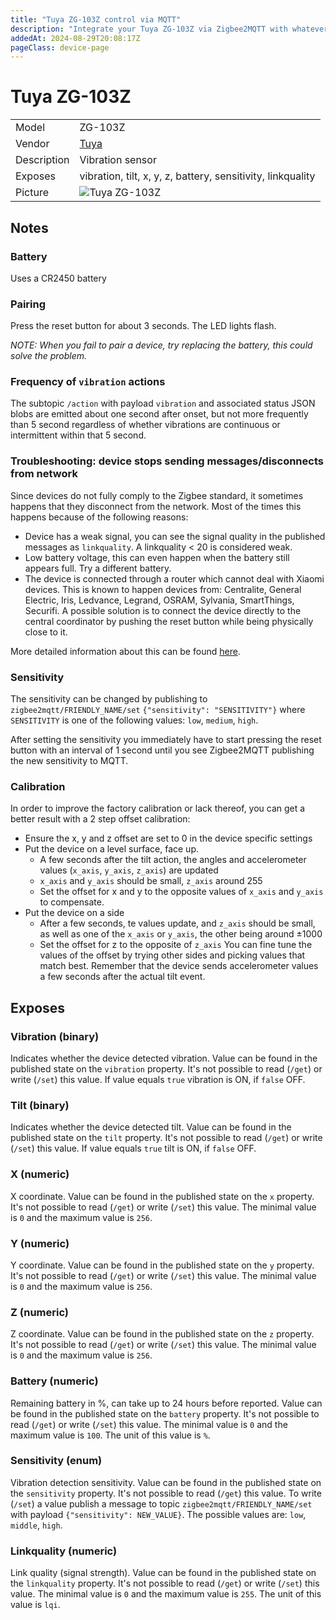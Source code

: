 ```yaml
---
title: "Tuya ZG-103Z control via MQTT"
description: "Integrate your Tuya ZG-103Z via Zigbee2MQTT with whatever smart home infrastructure you are using without the vendor's bridge or gateway."
addedAt: 2024-08-29T20:08:17Z
pageClass: device-page
---
```


<!-- !!!! -->
<!-- ATTENTION: This file is auto-generated through docgen! -->
<!-- You can only edit the "Notes"-Section between the two comment lines "Notes BEGIN" and "Notes END". -->
<!-- Do not use h1 or h2 heading within "## Notes"-Section. -->
<!-- !!!! -->

# Tuya ZG-103Z

|     |     |
|-----|-----|
| Model | ZG-103Z  |
| Vendor  | [Tuya](/supported-devices/#v=Tuya)  |
| Description | Vibration sensor |
| Exposes | vibration, tilt, x, y, z, battery, sensitivity, linkquality |
| Picture | ![Tuya ZG-103Z](https://www.zigbee2mqtt.io/images/devices/ZG-103Z.png) |


<!-- Notes BEGIN: You can edit here. Add "## Notes" headline if not already present. -->
## Notes

### Battery
Uses a CR2450 battery

### Pairing
Press the reset button for about 3 seconds. The LED lights flash.

*NOTE: When you fail to pair a device, try replacing the battery, this could solve the problem.*

### Frequency of `vibration` actions
The subtopic `/action` with payload `vibration` and associated status JSON blobs are emitted about one second after onset, but not more frequently than 5 second regardless of whether vibrations are continuous or intermittent within that 5 second.  

### Troubleshooting: device stops sending messages/disconnects from network
Since devices do not fully comply to the Zigbee standard, it sometimes happens that they disconnect from the network.
Most of the times this happens because of the following reasons:
- Device has a weak signal, you can see the signal quality in the published messages as `linkquality`. A linkquality < 20 is considered weak.
- Low battery voltage, this can even happen when the battery still appears full. Try a different battery.
- The device is connected through a router which cannot deal with Xiaomi devices. This is known to happen devices from: Centralite, General Electric, Iris, Ledvance, Legrand, OSRAM, Sylvania, SmartThings, Securifi. A possible solution is to connect the device directly to the central coordinator by pushing the reset button while being physically close to it.

More detailed information about this can be found [here](https://community.hubitat.com/t/xiaomi-aqara-devices-pairing-keeping-them-connected/623).

### Sensitivity
The sensitivity can be changed by publishing to `zigbee2mqtt/FRIENDLY_NAME/set`
`{"sensitivity": "SENSITIVITY"}` where `SENSITIVITY` is one of the following
values: `low`, `medium`,  `high`.

After setting the sensitivity you immediately have to start pressing the reset button with an interval of 1 second until you see Zigbee2MQTT publishing the new sensitivity to MQTT.


### Calibration
In order to improve the factory calibration or lack thereof, you can get a better result with a 2 step offset calibration:
* Ensure the x, y and z offset are set to 0 in the device specific settings
* Put the device on a level surface, face up.
  * A few seconds after the tilt action, the angles and accelerometer values (``x_axis``, ``y_axis``, ``z_axis``) are updated
  * ``x_axis`` and ``y_axis`` should be small, ``z_axis`` around 255
  * Set the offset for x and y to the opposite values of ``x_axis`` and ``y_axis`` to compensate.
* Put the device on a side
  * After a few seconds, te values update, and ``z_axis`` should be small, as well as one of the ``x_axis`` or ``y_axis``, the other being around ±1000
  * Set the offset for z to the opposite of ``z_axis``
You can fine tune the values of the offset by trying other sides and picking values that match best.
Remember that the device sends accelerometer values a few seconds after the actual tilt event.
<!-- Notes END: Do not edit below this line -->




## Exposes

### Vibration (binary)
Indicates whether the device detected vibration.
Value can be found in the published state on the `vibration` property.
It's not possible to read (`/get`) or write (`/set`) this value.
If value equals `true` vibration is ON, if `false` OFF.

### Tilt (binary)
Indicates whether the device detected tilt.
Value can be found in the published state on the `tilt` property.
It's not possible to read (`/get`) or write (`/set`) this value.
If value equals `true` tilt is ON, if `false` OFF.

### X (numeric)
X coordinate.
Value can be found in the published state on the `x` property.
It's not possible to read (`/get`) or write (`/set`) this value.
The minimal value is `0` and the maximum value is `256`.

### Y (numeric)
Y coordinate.
Value can be found in the published state on the `y` property.
It's not possible to read (`/get`) or write (`/set`) this value.
The minimal value is `0` and the maximum value is `256`.

### Z (numeric)
Z coordinate.
Value can be found in the published state on the `z` property.
It's not possible to read (`/get`) or write (`/set`) this value.
The minimal value is `0` and the maximum value is `256`.

### Battery (numeric)
Remaining battery in %, can take up to 24 hours before reported.
Value can be found in the published state on the `battery` property.
It's not possible to read (`/get`) or write (`/set`) this value.
The minimal value is `0` and the maximum value is `100`.
The unit of this value is `%`.

### Sensitivity (enum)
Vibration detection sensitivity.
Value can be found in the published state on the `sensitivity` property.
It's not possible to read (`/get`) this value.
To write (`/set`) a value publish a message to topic `zigbee2mqtt/FRIENDLY_NAME/set` with payload `{"sensitivity": NEW_VALUE}`.
The possible values are: `low`, `middle`, `high`.

### Linkquality (numeric)
Link quality (signal strength).
Value can be found in the published state on the `linkquality` property.
It's not possible to read (`/get`) or write (`/set`) this value.
The minimal value is `0` and the maximum value is `255`.
The unit of this value is `lqi`.

